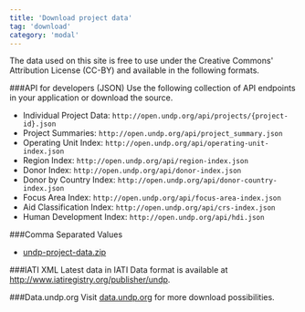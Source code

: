 ```yaml
---
title: 'Download project data'
tag: 'download'
category: 'modal'
---
```

The data used on this site is free to use under the Creative Commons' Attribution License (CC-BY) and available in the following formats.

###API for developers (JSON)
Use the following collection of API endpoints in your application or download the source.

- Individual Project Data: `http://open.undp.org/api/projects/{project-id}.json`
- Project Summaries: `http://open.undp.org/api/project_summary.json`
- Operating Unit Index: `http://open.undp.org/api/operating-unit-index.json`
- Region Index: `http://open.undp.org/api/region-index.json`
- Donor Index: `http://open.undp.org/api/donor-index.json`
- Donor by Country Index: `http://open.undp.org/api/donor-country-index.json`
- Focus Area Index: `http://open.undp.org/api/focus-area-index.json`
- Aid Classification Index: `http://open.undp.org/api/crs-index.json`
- Human Development Index: `http://open.undp.org/api/hdi.json`

###Comma Separated Values

- [undp-project-data.zip]({{site.baseurl}}/download/undp-project-data.zip)

###IATI XML
Latest data in IATI Data format is available at http://www.iatiregistry.org/publisher/undp.

###Data.undp.org
Visit [data.undp.org](https://data.undp.org/) for more download possibilities.